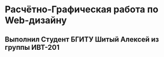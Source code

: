 # Расчётно-Графическая работа по Web-дизайну
## Выполнил Студент БГИТУ Шитый Алексей из группы ИВТ-201 

